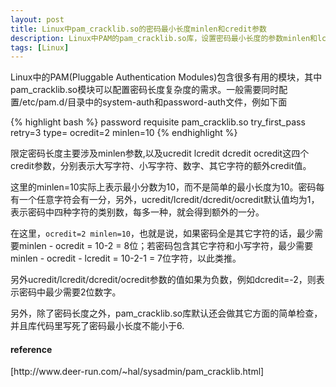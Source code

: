 ```yaml
---
layout: post
title: Linux中pam_cracklib.so的密码最小长度minlen和credit参数
description: Linux中PAM的pam_cracklib.so库，设置密码最小长度的参数minlen和lcredit/ucredit/dcredit/ocredit参数的理解。
tags: [Linux]
---
```


Linux中的PAM(Pluggable Authentication Modules)包含很多有用的模块，其中pam_cracklib.so模块可以配置密码长度复杂度的需求。一般需要同时配置/etc/pam.d/目录中的system-auth和password-auth文件，例如下面

<!--more-->

{% highlight bash %}
password   requisite  pam_cracklib.so  try_first_pass  retry=3  type=  ocredit=2 minlen=10
{% endhighlight %}

限定密码长度主要涉及minlen参数,以及ucredit lcredit dcredit ocredit这四个credit参数，分别表示大写字符、小写字符、数字、其它字符的额外credit值。

这里的minlen=10实际上表示最小分数为10，而不是简单的最小长度为10。密码每有一个任意字符会有一分，另外，ucredit/lcredit/dcredit/ocredit默认值均为1，表示密码中四种字符的类别数，每多一种，就会得到额外的一分。

在这里，`ocredit=2 minlen=10`，也就是说，如果密码全是其它字符的话，最少需要minlen - ocredit = 10-2 = 8位；若密码包含其它字符和小写字符，最少需要minlen - ocredit - lcredit = 10-2-1 = 7位字符，以此类推。

另外ucredit/lcredit/dcredit/ocredit参数的值如果为负数，例如dcredit=-2，则表示密码中最少需要2位数字。

另外，除了密码长度之外，pam_cracklib.so库默认还会做其它方面的简单检查，并且库代码里写死了密码最小长度不能小于6.

<h4>reference</h4>
[http://www.deer-run.com/~hal/sysadmin/pam_cracklib.html]

